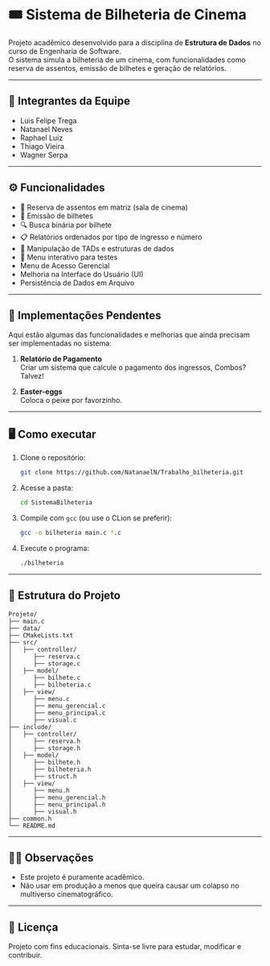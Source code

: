 # 🎟️ Sistema de Bilheteria de Cinema

Projeto acadêmico desenvolvido para a disciplina de **Estrutura de Dados** no curso de Engenharia de Software.  
O sistema simula a bilheteria de um cinema, com funcionalidades como reserva de assentos, emissão de bilhetes e geração de relatórios.

---

## 🧠 Integrantes da Equipe

- Luis Felipe Trega
- Natanael Neves
- Raphael Luiz
- Thiago Vieira
- Wagner Serpa

---

## ⚙️ Funcionalidades

- 📌 Reserva de assentos em matriz (sala de cinema)
- 🎫 Emissão de bilhetes
- 🔍 Busca binária por bilhete
- 📋 Relatórios ordenados por tipo de ingresso e número
- 💾 Manipulação de TADs e estruturas de dados
- 🧪 Menu interativo para testes
- Menu de Acesso Gerencial
- Melhoria na Interface do Usuário (UI)
- Persistência de Dados em Arquivo
---

## 🚧 Implementações Pendentes

Aqui estão algumas das funcionalidades e melhorias que ainda precisam ser implementadas no sistema:


1. **Relatório de Pagamento**  
   Criar um sistema que calcule o pagamento dos ingressos, Combos? Talvez!

2. **Easter-eggs**  
   Coloca o peixe por favorzinho.

---


## 🖥️ Como executar

1. Clone o repositório:

   ```bash
   git clone https://github.com/NatanaelN/Trabalho_bilheteria.git


2. Acesse a pasta:

   ```bash
   cd SistemaBilheteria
   ```

3. Compile com `gcc` (ou use o CLion se preferir):

   ```bash
   gcc -o bilheteria main.c *.c
   ```

4. Execute o programa:

   ```bash
   ./bilheteria
   ```

---

## 📁 Estrutura do Projeto

```
Projeto/
├── main.c
├── data/
├── CMakeLists.txt
├── src/
│   ├── controller/
│      ├── reserva.c
│      ├── storage.c
│   ├── model/
│      ├── bilhete.c
│      ├── bilheteria.c
│   ├── view/
│      ├── menu.c
│      ├── menu_gerencial.c
│      ├── menu_principal.c
│      ├── visual.c
├── include/
│   ├── controller/
│      ├── reserva.h
│      ├── storage.h
│   ├── model/
│      ├── bilhete.h
│      ├── bilheteria.h
│      ├── struct.h
│   ├── view/
│      ├── menu.h
│      ├── menu_gerencial.h
│      ├── menu_principal.h
│      ├── visual.h
├── common.h
└── README.md
```

---

## 🧙‍♂️ Observações

- Este projeto é puramente acadêmico.
- Não usar em produção a menos que queira causar um colapso no multiverso cinematográfico.

---

## 📜 Licença

Projeto com fins educacionais. Sinta-se livre para estudar, modificar e contribuir.
